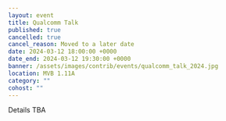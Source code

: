 ```yaml
---
layout: event
title: Qualcomm Talk
published: true
cancelled: true
cancel_reason: Moved to a later date
date: 2024-03-12 18:00:00 +0000
date_end: 2024-03-12 19:30:00 +0000
banner: /assets/images/contrib/events/qualcomm_talk_2024.jpg
location: MVB 1.11A
category: ""
cohost: ""
---
```

Details TBA
